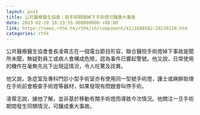```yaml
---
layout: post
title: 公共醫療醫生協會：若手術期間掉下手術燈可釀重大事故
date: 2023-02-20 10:23:55.000000000 +08:00
link: https://news.rthk.hk/rthk/ch/component/k2/1688582-20230220.htm
categories: rthk
---
```


公共醫療醫生協會會長凌霄志在一個電台節目形容，聯合醫院手術燈掉下事故是聞所未聞，無疑對員工或病人會構成危險，認為事件已響起警號。他又說，日常使用的機件在毫無先兆下出現這情況，令人吃驚及詫異。

他又說，急症室及專科門診小型手術室亦有使用同一型號手術燈，護士或麻醉助理在手術前會檢查手術燈等器材，如果發現有問題會叫停手術。

凌霄志說，據他了解，並非基於移動有關手術燈而導致今次情況。他關注一旦手術期間發生同類情況，可釀成重大事故。
